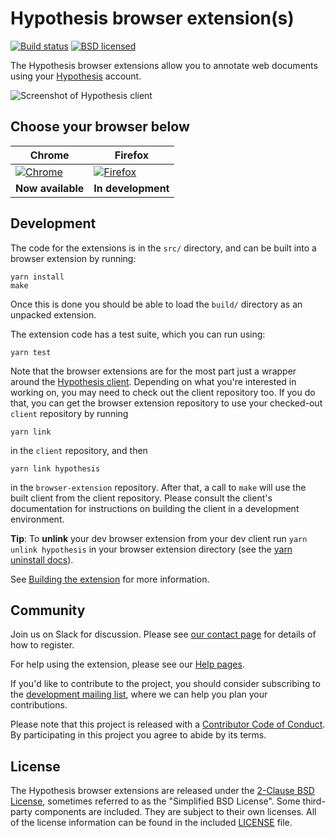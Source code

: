 # Hypothesis browser extension(s)

[![Build status](https://img.shields.io/travis/hypothesis/browser-extension/master.svg)][travis]
[![BSD licensed](https://img.shields.io/badge/license-BSD-blue.svg)][license]

[travis]: https://travis-ci.org/hypothesis/browser-extension
[irc]: https://www.irccloud.com/invite?channel=%23hypothes.is&hostname=irc.freenode.net&port=6667&ssl=1
[license]: https://github.com/hypothesis/browser-extension/blob/master/LICENSE

The Hypothesis browser extensions allow you to annotate web documents using your
[Hypothesis][service] account.

![Screenshot of Hypothesis client](/images/screenshot.png?raw=true)

[service]: https://hypothes.is

## Choose your browser below

| **Chrome**        | **Firefox**        |
| ----------------- | ------------------ |
| [![Chrome][0]][1] | [![Firefox][2]][3] |
| **Now available** | **In development** |

[0]: /images/google-chrome.ico?raw=true 'Review and install for Chrome'
[1]: https://chrome.google.com/webstore/detail/hypothesis-web-pdf-annota/bjfhmglciegochdpefhhlphglcehbmek
[2]: /images/mozilla-firefox.ico?raw=true 'Nearly there...'
[3]: #not-yet

## Development

The code for the extensions is in the `src/` directory, and can be built into a
browser extension by running:

    yarn install
    make

Once this is done you should be able to load the `build/` directory as an
unpacked extension.

The extension code has a test suite, which you can run using:

    yarn test

Note that the browser extensions are for the most part just a wrapper around the
[Hypothesis client][client]. Depending on what you're interested in working on,
you may need to check out the client repository too. If you do that, you can get
the browser extension repository to use your checked-out `client` repository by
running

    yarn link

in the `client` repository, and then

    yarn link hypothesis

in the `browser-extension` repository. After that, a call to `make` will use the
built client from the client repository. Please consult the client's
documentation for instructions on building the client in a development
environment.

**Tip**: To **unlink** your dev browser extension from your dev client run
`yarn unlink hypothesis` in your browser extension directory
(see the [yarn uninstall docs](https://classic.yarnpkg.com/en/docs/cli/unlink/)).

See [Building the extension](docs/building.md) for more information.

[client]: https://github.com/hypothesis/client/

## Community

Join us on Slack for discussion. Please see [our contact
page](https://web.hypothes.is/contact/) for details of how to register.

For help using the extension, please see our [Help pages](https://web.hypothes.is/help/).

If you'd like to contribute to the project, you should consider subscribing to
the [development mailing list][ml], where we can help you plan your
contributions.

Please note that this project is released with a [Contributor Code of
Conduct][coc]. By participating in this project you agree to abide by its terms.

[ml]: https://groups.google.com/a/list.hypothes.is/forum/#!forum/dev
[coc]: https://github.com/hypothesis/browser-extension/blob/master/CODE_OF_CONDUCT

## License

The Hypothesis browser extensions are released under the [2-Clause BSD
License][bsd2c], sometimes referred to as the "Simplified BSD License". Some
third-party components are included. They are subject to their own licenses. All
of the license information can be found in the included [LICENSE][license] file.

[bsd2c]: http://www.opensource.org/licenses/BSD-2-Clause
[license]: https://github.com/hypothesis/browser-extensions/blob/master/LICENSE
